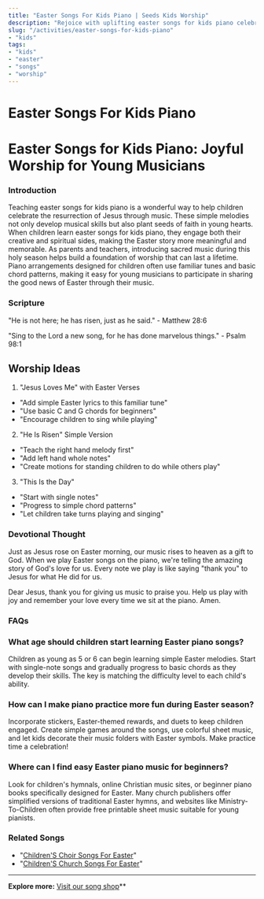 ```yaml
---
title: "Easter Songs For Kids Piano | Seeds Kids Worship"
description: "Rejoice with uplifting easter songs for kids piano celebrating Jesus' resurrection. Easter worship resources for kids and Sunday school."
slug: "/activities/easter-songs-for-kids-piano"
- "kids"
tags:
- "kids"
- "easter"
- "songs"
- "worship"
---
```


# Easter Songs For Kids Piano

# Easter Songs for Kids Piano: Joyful Worship for Young Musicians

### Introduction
Teaching easter songs for kids piano is a wonderful way to help children celebrate the resurrection of Jesus through music. These simple melodies not only develop musical skills but also plant seeds of faith in young hearts. When children learn easter songs for kids piano, they engage both their creative and spiritual sides, making the Easter story more meaningful and memorable. As parents and teachers, introducing sacred music during this holy season helps build a foundation of worship that can last a lifetime. Piano arrangements designed for children often use familiar tunes and basic chord patterns, making it easy for young musicians to participate in sharing the good news of Easter through their music.

### Scripture
"He is not here; he has risen, just as he said." - Matthew 28:6

"Sing to the Lord a new song, for he has done marvelous things." - Psalm 98:1

## Worship Ideas
1. "Jesus Loves Me" with Easter Verses
- "Add simple Easter lyrics to this familiar tune"
- "Use basic C and G chords for beginners"
- "Encourage children to sing while playing"

2. "He Is Risen" Simple Version
- "Teach the right hand melody first"
- "Add left hand whole notes"
- "Create motions for standing children to do while others play"

3. "This Is the Day"
- "Start with single notes"
- "Progress to simple chord patterns"
- "Let children take turns playing and singing"

### Devotional Thought
Just as Jesus rose on Easter morning, our music rises to heaven as a gift to God. When we play Easter songs on the piano, we're telling the amazing story of God's love for us. Every note we play is like saying "thank you" to Jesus for what He did for us.

Dear Jesus, thank you for giving us music to praise you. Help us play with joy and remember your love every time we sit at the piano. Amen.

### FAQs

### What age should children start learning Easter piano songs?
Children as young as 5 or 6 can begin learning simple Easter melodies. Start with single-note songs and gradually progress to basic chords as they develop their skills. The key is matching the difficulty level to each child's ability.

### How can I make piano practice more fun during Easter season?
Incorporate stickers, Easter-themed rewards, and duets to keep children engaged. Create simple games around the songs, use colorful sheet music, and let kids decorate their music folders with Easter symbols. Make practice time a celebration!

### Where can I find easy Easter piano music for beginners?
Look for children's hymnals, online Christian music sites, or beginner piano books specifically designed for Easter. Many church publishers offer simplified versions of traditional Easter hymns, and websites like Ministry-To-Children often provide free printable sheet music suitable for young pianists.

### Related Songs

- "[Children'S Choir Songs For Easter](/activities/children-s-choir-songs-for-easter/)"
- "[Children'S Church Songs For Easter](/activities/children-s-church-songs-for-easter/)"

---

**Explore more:** [Visit our song shop](https://seedskidsworship.com/shop)**

<!-- Schema Markup -->
<script type="application/ld+json">
{
  "@context": "https://schema.org",
  "@type": "MusicRecording",
  "name": "Easter Songs For Kids Piano",
  "byArtist": {
    "@type": "MusicGroup",
    "name": "Seeds Kids Worship"
  },
  "isFamilyFriendly": true,
  "url": "https://seedskidsworship.com/activities/easter-songs-for-kids-piano/"
}
</script>